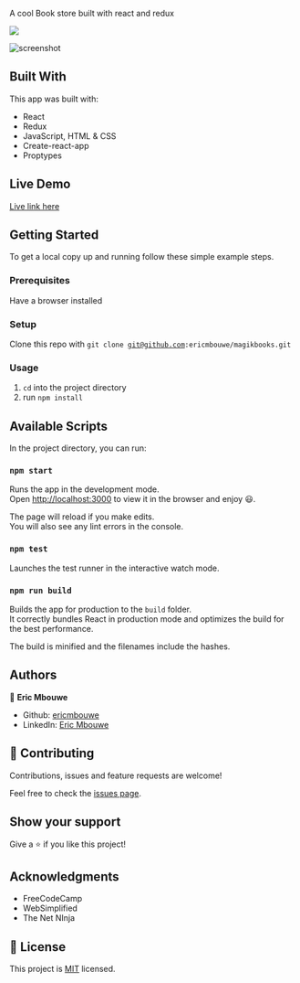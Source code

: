 A cool Book store built with react and redux

![](https://img.shields.io/badge/Microverse-blueviolet)

![screenshot](public/.png)

## Built With

This app was built with:

- React
- Redux
- JavaScript, HTML & CSS
- Create-react-app
- Proptypes

## Live Demo

[Live link here](magikbooks.herokuapp.com/)

## Getting Started

To get a local copy up and running follow these simple example steps.

### Prerequisites

Have a browser installed

### Setup

Clone this repo with <code>git clone git@github.com:ericmbouwe/magikbooks.git</code>

### Usage

1. <code>cd</code> into the project directory
2. run <code>npm install</code>

## Available Scripts

In the project directory, you can run:

### `npm start`

Runs the app in the development mode.<br />
Open [http://localhost:3000](http://localhost:3000) to view it in the browser and enjoy :smiley:.

The page will reload if you make edits.<br />
You will also see any lint errors in the console.

### `npm test`

Launches the test runner in the interactive watch mode.<br />

### `npm run build`

Builds the app for production to the `build` folder.<br />
It correctly bundles React in production mode and optimizes the build for the best performance.

The build is minified and the filenames include the hashes.<br />

## Authors

:bust_in_silhouette: **Eric Mbouwe**

- Github: [ericmbouwe](https://www.github.com/ericmbouwe)
- LinkedIn: [Eric Mbouwe](https://www.linkedin.com/in/ericmbouwe)

## 🤝 Contributing

Contributions, issues and feature requests are welcome!

Feel free to check the [issues page](https://github.com/ericmbouwe/magikbooks/issues).

## Show your support

Give a ⭐️ if you like this project!

## Acknowledgments

- FreeCodeCamp
- WebSimplified
- The Net NInja

## 📝 License

This project is [MIT](lic.url) licensed.
